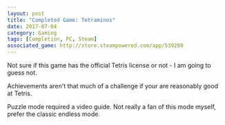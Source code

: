 ```yaml
---
layout: post
title: "Completed Game: Tetraminos"
date: 2017-07-04
category: Gaming
tags: [Completion, PC, Steam]
associated_game: http://store.steampowered.com/app/539280
---
```

Not sure if this game has the official Tetris license or not - I am going to guess not.

Achievements aren't that much of a challenge if your are reasonably good at Tetris.

Puzzle mode required a video guide.  Not really a fan of this mode myself, prefer the classic endless mode.